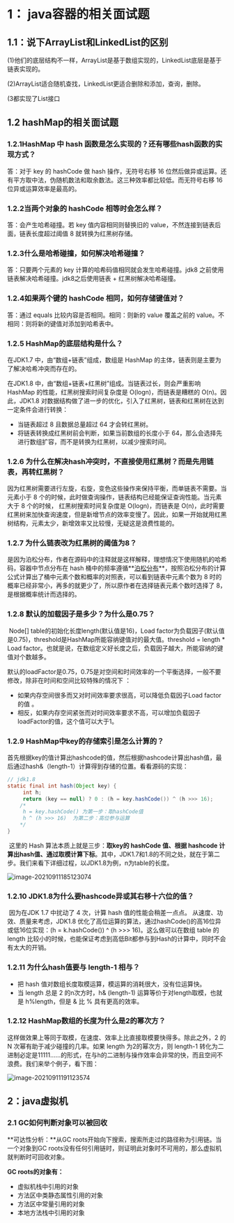 # 1： java容器的相关面试题

## 1.1：说下ArrayList和LinkedList的区别

(1)他们的底层结构不一样，ArrayList是基于数组实现的，LinkedList底层是基于链表实现的。

(2)ArrayList适合随机查找，LinkedList更适合删除和添加，查询，删除。

(3都实现了List接口

## 1.2 hashMap的相关面试题

### **1.2.1HashMap 中 hash 函数是怎么实现的？还有哪些hash函数的实现方式？**

答：对于 key 的 hashCode 做 hash 操作，无符号右移 16 位然后做异或运算。还有平方取中法，伪随机数法和取余数法。这三种效率都比较低。而无符号右移 16 位异或运算效率是最高的。

### **1.2.2当两个对象的 hashCode 相等时会怎么样？**

答：会产生哈希碰撞。若 key 值内容相同则替换旧的 value，不然连接到链表后面，链表长度超过阈值 8 就转换为红黑树存储。

### **1.2.3什么是哈希碰撞，如何解决哈希碰撞？**

答：只要两个元素的 key 计算的哈希码值相同就会发生哈希碰撞。jdk8 之前使用链表解决哈希碰撞。jdk8之后使用链表 + 红黑树解决哈希碰撞。

### **1.2.4如果两个键的 hashCode 相同，如何存储键值对？**

答：通过 equals 比较内容是否相同。相同：则新的 value 覆盖之前的 value。不相同：则将新的键值对添加到哈希表中。

### 1.2.5 HashMap的底层结构是什么？

在JDK1.7 中，由“数组+链表”组成，数组是 HashMap 的主体，链表则是主要为了解决哈希冲突而存在的。

在JDK1.8 中，由“数组+链表+红黑树”组成。当链表过长，则会严重影响 HashMap 的性能，红黑树搜索时间复杂度是 O(logn)，而链表是糟糕的 O(n)。因此，JDK1.8 对数据结构做了进一步的优化，引入了红黑树，链表和红黑树在达到一定条件会进行转换：

- 当链表超过 8 且数据总量超过 64 才会转红黑树。
- 将链表转换成红黑树前会判断，如果当前数组的长度小于 64，那么会选择先进行数组扩容，而不是转换为红黑树，以减少搜索时间。

### 1.2.6 为什么在解决hash冲突时，不直接使用红黑树？而是先用链表，再转红黑树？

​    因为红黑树需要进行左旋，右旋，变色这些操作来保持平衡，而单链表不需要。当元素小于 8 个的时候，此时做查询操作，链表结构已经能保证查询性能。当元素大于 8 个的时候， 红黑树搜索时间复杂度是 O(logn)，而链表是 O(n)，此时需要红黑树来加快查询速度，但是新增节点的效率变慢了。因此，如果一开始就用红黑树结构，元素太少，新增效率又比较慢，无疑这是浪费性能的。

### 1.2.7 为什么链表改为红黑树的阈值为8？

   是因为泊松分布，作者在源码中的注释就是这样解释，理想情况下使用随机的哈希码，容器中节点分布在 hash 桶中的频率遵循**[泊松分布](https://link.zhihu.com/?target=http%3A//en.wikipedia.org/wiki/Poisson_distribution)**，按照泊松分布的计算公式计算出了桶中元素个数和概率的对照表，可以看到链表中元素个数为 8 时的概率已经非常小，再多的就更少了，所以原作者在选择链表元素个数时选择了 8，是根据概率统计而选择的。

### 1.2.8 默认的加载因子是多少？为什么是0.75？

​    Node[] table的初始化长度length(默认值是16)，Load factor为负载因子(默认值是0.75)，threshold是HashMap所能容纳键值对的最大值。threshold = length * Load factor。也就是说，在数组定义好长度之后，负载因子越大，所能容纳的键值对个数越多。

​    默认的loadFactor是0.75，0.75是对空间和时间效率的一个平衡选择，一般不要修改，除非在时间和空间比较特殊的情况下 ：

- 如果内存空间很多而又对时间效率要求很高，可以降低负载因子Load factor的值 。
- 相反，如果内存空间紧张而对时间效率要求不高，可以增加负载因子loadFactor的值，这个值可以大于1。

### 1.2.9 HashMap中key的存储索引是怎么计算的？

​    首先根据key的值计算出hashcode的值，然后根据hashcode计算出hash值，最后通过hash&（length-1）计算得到存储的位置。看看源码的实现：

```java
// jdk1.8
static final int hash(Object key) {   
     int h;
     return (key == null) ? 0 : (h = key.hashCode()) ^ (h >>> 16);
    /* 
     h = key.hashCode() 为第一步：取hashCode值
     h ^ (h >>> 16)  为第二步：高位参与运算
    */
}  
```

​    这里的 Hash 算法本质上就是三步：**取key的 hashCode 值、根据 hashcode 计算出hash值、通过取模计算下标**。其中，JDK1.7和1.8的不同之处，就在于第二步。我们来看下详细过程，以JDK1.8为例，n为table的长度。

![image-20210911185123074](E:\study\images\image-20210911185123074.png)

### 1.2.10 JDK1.8为什么要hashcode异或其右移十六位的值？

​    因为在JDK 1.7 中扰动了 4 次，计算 hash 值的性能会稍差一点点。 从速度、功效、质量来考虑，JDK1.8 优化了高位运算的算法，通过hashCode()的高16位异或低16位实现：(h = k.hashCode()) ^ (h >>> 16)。这么做可以在数组 table 的 length 比较小的时候，也能保证考虑到高低Bit都参与到Hash的计算中，同时不会有太大的开销。

### 1.2.11 为什么hash值要与 length-1 相与？

- 把 hash 值对数组长度取模运算，模运算的消耗很大，没有位运算快。
- 当 length 总是 2 的n次方时，h& (length-1) 运算等价于对length取模，也就是 h%length，但是 & 比 % 具有更高的效率。



### 1.2.12 HashMap数组的长度为什么是2的幂次方？

这样做效果上等同于取模，在速度、效率上比直接取模要快得多。除此之外，2 的 N 次幂有助于减少碰撞的几率。如果 length 为2的幂次方，则 length-1 转化为二进制必定是11111……的形式，在与h的二进制与操作效率会非常的快，而且空间不浪费。我们来举个例子，看下图：

![image-20210911191123574](E:\study\images\image-20210911191123574.png)

## 2：java虚拟机

### 2.1 GC如何判断对象可以被回收

**可达性分析：**从GC roots开始向下搜索，搜索所走过的路径称为引用链。当一个对象到GC roots没有任何引用链时，则证明此对象时不可用的，那么虚拟机就判断时可回收对象。

**GC roots的对象有：**

- 虚拟机栈中引用的对象
- 方法区中类静态属性引用的对象
- 方法区中常量引用的对象
- 本地方法栈中引用的对象













